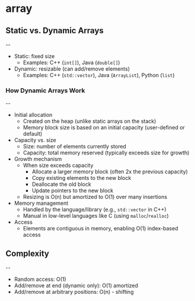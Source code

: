 # array

## Static vs. Dynamic Arrays

--

- Static: fixed size
  - Examples: C++ (`int[]`), Java (`double[]`)
- Dynamic: resizable (can add/remove elements)
  - Examples: C++ (`std::vector`), Java (`ArrayList`), Python (`list`)

### How Dynamic Arrays Work

--

- Initial allocation
  - Created on the heap (unlike static arrays on the stack)
  - Memory block size is based on an initial capacity (user-defined or default)
- Capacity vs. size
  - Size: number of elements currently stored
  - Capacity: total memory reserved (typically exceeds size for growth)
- Growth mechanism
  - When size exceeds capacity
    - Allocate a larger memory block (often 2x the previous capacity)
    - Copy existing elements to the new block
    - Deallocate the old block
    - Update pointers to the new block
  - Resizing is O(n) but amortized to O(1) over many insertions
- Memory management
  - Handled by the language/library (e.g., `std::vector` in C++)
  - Manual in low-level languages like C (using `malloc`/`realloc`)
- Access
  - Elements are contiguous in memory, enabling O(1) index-based access

## Complexity

--

- Random access: O(1)
- Add/remove at end (dynamic only): O(1) amortized
- Add/remove at arbitrary positions: O(n) - shifting
